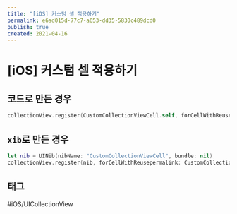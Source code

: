 ```yaml
---
title: "[iOS] 커스텀 셀 적용하기"
permalink: e6ad015d-77c7-a653-dd35-5830c489dcd0
publish: true
created: 2021-04-16
---
```


# \[iOS] 커스텀 셀 적용하기

## 코드로 만든 경우

```swift
collectionView.register(CustomCollectionViewCell.self, forCellWithReusepermalink: CustomCollectionViewCell.identifier)
```

## `xib`로 만든 경우

```swift
let nib = UINib(nibName: "CustomCollectionViewCell", bundle: nil)
collectionView.register(nib, forCellWithReusepermalink: CustomCollectionViewCell.identifier)
```

## 태그

#iOS/UICollectionView